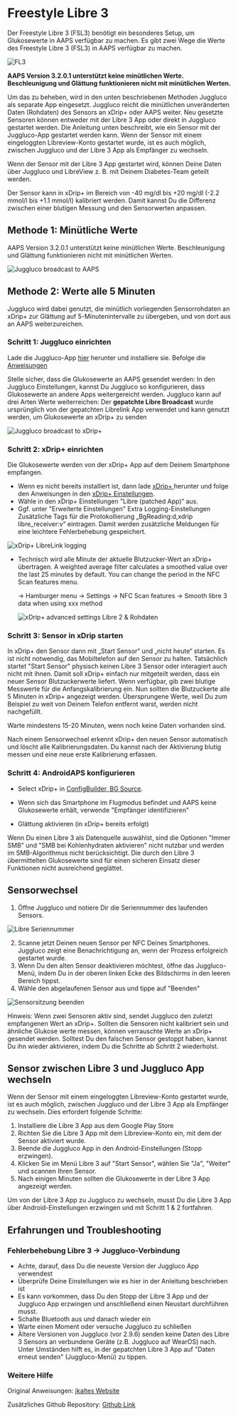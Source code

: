 # **Freestyle Libre 3**

Der Freestyle Libre 3 (FSL3) benötigt ein besonderes Setup, um Glukosewerte in AAPS verfügbar zu machen. Es gibt zwei Wege die Werte des Freestyle Libre 3 (FSL3) in AAPS verfügbar zu machen.

![FL3](../images/d912c1d3-06d2-4b58-ad7c-025ca1980fae.jpeg)

**AAPS Version 3.2.0.1 unterstützt keine minütlichen Werte. Beschleunigung und Glättung funktionieren nicht mit minütlichen Werten.**

Um das zu beheben, wird in den unten beschriebenen Methoden Juggluco als separate App eingesetzt. Juggluco reicht die minütlichen unveränderten Daten (Rohdaten) des Sensors an xDrip+ oder AAPS weiter. Neu gesetzte Sensoren können entweder mit der Libre 3 App oder direkt in Juggluco gestartet werden. Die Anleitung unten beschreibt, wie ein Sensor mit der Juggluco-App gestartet werden kann. Wenn der Sensor mit einem eingeloggten Libreview-Konto gestartet wurde, ist es auch möglich, zwischen Juggluco und der Libre 3 App als Empfänger zu wechseln.

Wenn der Sensor mit der Libre 3 App gestartet wird, können Deine Daten über Juggluco und LibreView z. B. mit Deinem Diabetes-Team geteilt werden.

Der Sensor kann in xDrip+ im Bereich von -40 mg/dl bis +20 mg/dl (-2.2 mmol/l bis +1.1 mmol/l) kalibriert werden. Damit kannst Du die Differenz zwischen einer blutigen Messung und den Sensorwerten anpassen.

## Methode 1: Minütliche Werte
AAPS Version 3.2.0.1 unterstützt keine minütlichen Werte. Beschleunigung und Glättung funktionieren nicht mit minütlichen Werten.

![Juggluco broadcast to AAPS](../images/Juggluco_AAPS.png)


## Methode 2: Werte alle 5 Minuten
Juggluco wird dabei genutzt, die minütlich vorliegenden Sensorrohdaten an xDrip+ zur Glättung auf 5-Minutenintervalle zu übergeben, und von dort aus an AAPS weiterzureichen.

### Schritt 1: Juggluco einrichten
Lade die Juggluco-App [hier](https://www.juggluco.nl/Juggluco/download.html) herunter und installiere sie. Befolge die [Anweisungen](https://www.juggluco.nl/Juggluco/libre3/)

Stelle sicher, dass die Glukosewerte an AAPS gesendet werden: In den Juggluco Einstellungen, kannst Du Juggluco so konfigurieren, dass Glukosewerte an andere Apps weitergereicht werden. Juggluco kann auf drei Arten Werte weiterreichen: Der **gepatchte Libre Broadcast** wurde ursprünglich von der gepatchten Librelink App verwendet und kann genutzt werden, um Glukosewerte an xDrip+ zu senden

![Juggluco broadcast to xDrip+](../images/Juggluco_xDrip.png)

### Schritt 2: xDrip+ einrichten

Die Glukosewerte werden von der xDrip+ App auf dem Deinem Smartphone empfangen.

- Wenn es nicht bereits installiert ist, dann lade [xDrip+ ](https://github.com/NightscoutFoundation/xDrip) herunter und folge den Anweisungen in den [xDrip+ Einstellungen](../Configuration/xdrip.md).
- Wähle in den xDrip+ Einstellungen "Libre (patched App)“ aus.
- Ggf. unter "Erweiterte Einstellungen" Extra Logging-Einstellungen Zusätzliche Tags für die Protokollierung „BgReading:d,xdrip libre_receiver:v“ eintragen. Damit werden zusätzliche Meldungen für eine leichtere Fehlerbehebung gespeichert.

![xDrip+ LibreLink logging](../images/Libre2_Tags.png)

- Technisch wird alle Minute der aktuelle Blutzucker-Wert an xDrip+ übertragen. A weighted average filter calculates a smoothed value over the last 25 minutes by default. You can change the period in the NFC Scan features menu.

  → Hamburger menu → Settings → NFC Scan features → Smooth libre 3 data when using xxx method

  ![xDrip+ advanced settings Libre 2 & Rohdaten](../images/xDrip_Libre3_Smooth.png)



### Schritt 3: Sensor in xDrip starten

In xDrip+ den Sensor dann mit „Start Sensor“ und „nicht heute“ starten. Es ist nicht notwendig, das Mobiltelefon auf den Sensor zu halten. Tatsächlich startet "Start Sensor" physisch keinen Libre 3 Sensor oder interagiert auch nicht mit ihnen. Damit soll xDrip+ einfach nur mitgeteilt werden, dass ein neuer Sensor Blutzuckerwerte liefert. Wenn verfügbar, gib zwei blutige Messwerte für die Anfangskalibrierung ein. Nun sollten die Blutzuckerte alle 5 Minuten in xDrip+ angezeigt werden. Übersprungene Werte, weil Du zum Beispiel zu weit von Deinem Telefon entfernt warst, werden nicht nachgefüllt.

Warte mindestens 15-20 Minuten, wenn noch keine Daten vorhanden sind.

Nach einem Sensorwechsel erkennt xDrip+ den neuen Sensor automatisch und löscht alle Kalibrierungsdaten. Du kannst nach der Aktivierung blutig messen und eine neue erste Kalibrierung erfassen.

### Schritt 4: AndroidAPS konfigurieren

- Select xDrip+ in [ConfigBuilder, BG Source](../Configuration/Config-Builder.md#bg-source).

- Wenn sich das Smartphone im Flugmodus befindet und AAPS keine Glukosewerte erhält, verwende "Empfänger identifizieren"
- Glättung aktivieren (in xDrip+ bereits erfolgt)

Wenn Du einen Libre 3 als Datenquelle auswählst, sind die Optionen "Immer SMB" und "SMB bei Kohlenhydraten aktivieren" nicht nutzbar und werden im SMB-Algorithmus nicht berücksichtigt. Die durch den Libre 3 übermittelten Glukosewerte sind für einen sicheren Einsatz dieser Funktionen nicht ausreichend geglättet.



## Sensorwechsel

1. Öffne Juggluco und notiere Dir die Seriennummer des laufenden Sensors.

![Libre Seriennummer](../images/libre3/step_13.jpg)

2. Scanne jetzt Deinen neuen Sensor per NFC Deines Smartphones. Juggluco zeigt eine Benachrichtigung an, wenn der Prozess erfolgreich gestartet wurde.
3. Wenn Du den alten Sensor deaktivieren möchtest, öffne das Juggluco-Menü, indem Du in der oberen linken Ecke des Bildschirms in den leeren Bereich tippst.
4. Wähle den abgelaufenen Sensor aus und tippe auf "Beenden"

![Sensorsitzung beenden](../images/libre3/step_14.jpg)

Hinweis: Wenn zwei Sensoren aktiv sind, sendet Juggluco den zuletzt empfangenen Wert an xDrip+. Sollten die Sensoren nicht kalibriert sein und ähnliche Glukose werte messen, können verrauschte Werte an xDrip+ gesendet werden. Solltest Du den falschen Sensor gestoppt haben, kannst Du ihn wieder aktivieren, indem Du die Schritte ab Schritt 2 wiederholst.

## Sensor zwischen Libre 3 und Juggluco App wechseln

Wenn der Sensor mit einem eingeloggten Libreview-Konto gestartet wurde, ist es auch möglich, zwischen Juggluco und der Libre 3 App als Empfänger zu wechseln. Dies erfordert folgende Schritte:

1. Installiere die Libre 3 App aus dem Google Play Store
2. Richten Sie die Libre 3 App mit dem Libreview-Konto ein, mit dem der Sensor aktiviert wurde.
3. Beende die Juggluco App in den Android-Einstellungen (Stopp erzwingen).
4. Klicken Sie im Menü Libre 3 auf "Start Sensor", wählen Sie "Ja", "Weiter" und scannen Ihren Sensor.
5. Nach einigen Minuten sollten die Glukosewerte in der Libre 3 App angezeigt werden.

Um von der Libre 3 App zu Juggluco zu wechseln, musst Du die Libre 3 App über Android-Einstellungen erzwingen und mit Schritt 1 & 2 fortfahren.

## Erfahrungen und Troubleshooting

### Fehlerbehebung Libre 3 -> Juggluco-Verbindung

- Achte, darauf, dass Du die neueste Version der Juggluco App verwendest
- Überprüfe Deine Einstellungen wie es hier in der Anleitung beschrieben ist
- Es kann vorkommen, dass Du den Stopp der Libre 3 App und der Juggluco App erzwingen und anschließend einen Neustart durchführen musst.
- Schalte Bluetooth aus und danach wieder ein
- Warte einen Moment oder versuche Juggluco zu schließen
- Ältere Versionen von Juggluco (vor 2.9.6) senden keine Daten des Libre 3 Sensors an verbundene Geräte (z.B. Juggluco auf WearOS) nach. Unter Umständen hilft es, in der gepatchten Libre 3 App auf "Daten erneut senden" (Juggluco-Menü) zu tippen.

### Weitere Hilfe

Original Anweisungen: [jkaltes Website](https://www.juggluco.nl/Juggluco/libre3/)

Zusätzliches Github Repository: [Github Link](https://github.com/maheini/FreeStyle-Libre-3-patch)
